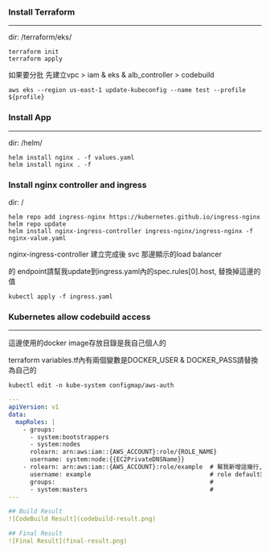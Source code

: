 ### Install Terraform
---

dir: /terraform/eks/
```shell
terraform init
terraform apply
```
如果要分批 先建立vpc > iam & eks & alb_controller > codebuild
```shell
aws eks --region us-east-1 update-kubeconfig --name test --profile ${profile}
```

### Install App
---
dir: /helm/

```shell
helm install nginx . -f values.yaml
helm install nginx . -f 
```

### Install nginx controller and ingress
dir: /

```shell
helm repo add ingress-nginx https://kubernetes.github.io/ingress-nginx
helm repo update
helm install nginx-ingress-controller ingress-nginx/ingress-nginx -f nginx-value.yaml
```
nginx-ingress-controller 建立完成後 svc 那邊顯示的load balancer 

的 endpoint請幫我update到ingress.yaml內的spec.rules[0].host, 替換掉這邊的值
```shell
kubectl apply -f ingress.yaml
```

### Kubernetes allow codebuild access
---
這邊使用的docker image存放目錄是我自己個人的 

terraform variables.tf內有兩個變數是DOCKER_USER & DOCKER_PASS請替換為自己的

```shell
kubectl edit -n kube-system configmap/aws-auth
```

```yaml
---
apiVersion: v1
data:
  mapRoles: |
    - groups:
      - system:bootstrappers
      - system:nodes
      rolearn: arn:aws:iam::{AWS_ACCOUNT}:role/{ROLE_NAME}
      username: system:node:{{EC2PrivateDNSName}}
    - rolearn: arn:aws:iam::{AWS_ACCOUNT}:role/example  # 幫我新增這幾行, 
      username: example                                 # role default我使用example
      groups:                                           #
      - system:masters                                  #
---

## Build Result
![CodeBuild Result](codebuild-result.png)

## Final Result
![Final Result](final-result.png)
